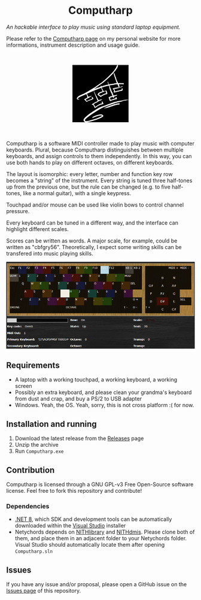 <h1 align="center">
  Computharp
</h1>

*An hackable interface to play music using standard laptop equipment.*

Please refer to the [Computharp page](https://neeqstock.notion.site/Computharp-3a6cfb04dec64d9084beaab417344956) on my personal website for more informations, instrument description and usage guide.

</br><div align="center">
    <img src="ComputharpLogo.png" width="150px" alt="Computharp logo">    

</div></br>

Computharp is a software MIDI controller made to play music with computer keyboards. Plural, because Computharp distinguishes between multiple keyboards, and assign controls to them independently. In this way, you can use both hands to play on different octaves, on different keyboards.

The layout is isomorphic: every letter, number and function key row becomes a "string" of the instrument. Every string is tuned three half-tones up from the previous one, but the rule can be changed (e.g. to five half-tones, like a normal guitar), with a single keypress.

Touchpad and/or mouse can be used like violin bows to control channel pressure.

Every keyboard can be tuned in a different way, and the interface can highlight different scales.

Scores can be written as words. A major scale, for example, could be written as "cbfgry56". Theoretically, I expect some writing skills can be transfered into music playing skills.

![Screens](/Images/Screenshot%20(2022%20june%2017).png)

## Requirements
- A laptop with a working touchpad, a working keyboard, a working screen
- Possibly an extra keyboard, and please clean your grandma's keyboard from dust and crap, and buy a PS/2 to USB adapter
- Windows. Yeah, the OS. Yeah, sorry, this is not cross platform :( for now.

## Installation and running

1. Download the latest release from the [Releases](https://github.com/Neeqstock/Computharp/releases)
 page
2. Unzip the archive
3. Run `Computharp.exe`

## Contribution

Computharp is licensed through a GNU GPL-v3 Free Open-Source software license. Feel free to fork this repository and contribute!
### Dependencies
- [.NET 8](https://dotnet.microsoft.com/en-us/download/dotnet/8.0), which SDK and development tools can be automatically downloaded within the [Visual Studio](https://visualstudio.microsoft.com/it/downloads/) installer
- Netychords depends on [NITHlibrary](https://github.com/LIMUNIMI/NITHlibrary) and [NITHdmis](https://github.com/LIMUNIMI/NITHdmis). Please clone both of them, and place them in an adjacent folder to your Netychords folder. Visual Studio should automatically locate them after opening `Computharp.sln`

## Issues

If you have any issue and/or proposal, please open a GitHub issue on the [Issues page](https://github.com/LIMUNIMI/Computharp/issues) of this repository.

